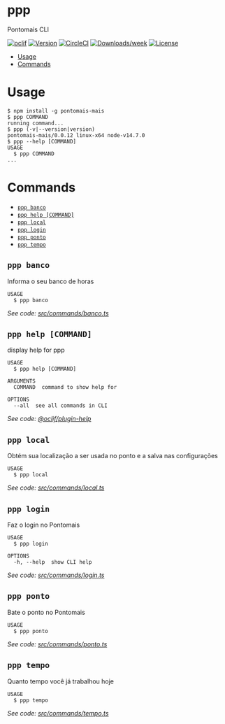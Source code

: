 ppp
===

Pontomais CLI

[![oclif](https://img.shields.io/badge/cli-oclif-brightgreen.svg)](https://oclif.io)
[![Version](https://img.shields.io/npm/v/ppp.svg)](https://npmjs.org/package/ppp)
[![CircleCI](https://circleci.com/gh/fmilani/ppp/tree/master.svg?style=shield)](https://circleci.com/gh/fmilani/ppp/tree/master)
[![Downloads/week](https://img.shields.io/npm/dw/ppp.svg)](https://npmjs.org/package/ppp)
[![License](https://img.shields.io/npm/l/ppp.svg)](https://github.com/fmilani/ppp/blob/master/package.json)

<!-- toc -->
* [Usage](#usage)
* [Commands](#commands)
<!-- tocstop -->
# Usage
<!-- usage -->
```sh-session
$ npm install -g pontomais-mais
$ ppp COMMAND
running command...
$ ppp (-v|--version|version)
pontomais-mais/0.0.12 linux-x64 node-v14.7.0
$ ppp --help [COMMAND]
USAGE
  $ ppp COMMAND
...
```
<!-- usagestop -->
# Commands
<!-- commands -->
* [`ppp banco`](#ppp-banco)
* [`ppp help [COMMAND]`](#ppp-help-command)
* [`ppp local`](#ppp-local)
* [`ppp login`](#ppp-login)
* [`ppp ponto`](#ppp-ponto)
* [`ppp tempo`](#ppp-tempo)

## `ppp banco`

Informa o seu banco de horas

```
USAGE
  $ ppp banco
```

_See code: [src/commands/banco.ts](https://github.com/fmilani/ppp/blob/v0.0.12/src/commands/banco.ts)_

## `ppp help [COMMAND]`

display help for ppp

```
USAGE
  $ ppp help [COMMAND]

ARGUMENTS
  COMMAND  command to show help for

OPTIONS
  --all  see all commands in CLI
```

_See code: [@oclif/plugin-help](https://github.com/oclif/plugin-help/blob/v3.1.0/src/commands/help.ts)_

## `ppp local`

Obtém sua localização a ser usada no ponto e a salva nas configurações

```
USAGE
  $ ppp local
```

_See code: [src/commands/local.ts](https://github.com/fmilani/ppp/blob/v0.0.11/src/commands/local.ts)_

## `ppp login`

Faz o login no Pontomais

```
USAGE
  $ ppp login

OPTIONS
  -h, --help  show CLI help
```

_See code: [src/commands/login.ts](https://github.com/fmilani/ppp/blob/v0.0.12/src/commands/login.ts)_

## `ppp ponto`

Bate o ponto no Pontomais

```
USAGE
  $ ppp ponto
```

_See code: [src/commands/ponto.ts](https://github.com/fmilani/ppp/blob/v0.0.11/src/commands/ponto.ts)_

## `ppp tempo`

Quanto tempo você já trabalhou hoje

```
USAGE
  $ ppp tempo
```

_See code: [src/commands/tempo.ts](https://github.com/fmilani/ppp/blob/v0.0.12/src/commands/tempo.ts)_
<!-- commandsstop -->
